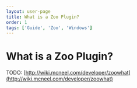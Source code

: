 ```yaml
---
layout: user-page
title: What is a Zoo Plugin?
order: 1
tags: ['Guide', 'Zoo', 'Windows']
---
```


# What is a Zoo Plugin?

TODO: [http://wiki.mcneel.com/developer/zoowhat](http://wiki.mcneel.com/developer/zoowhat)
